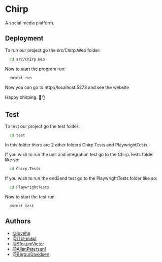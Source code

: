 # Chirp

A social media platform.

## Deployment

To run our project go the src/Chirp.Web folder:

```bash
  cd src/Chirp.Web
```

Now to start the program run:

```bash
  dotnet run
```

Now you can go to http://localhost:5273 and see the website

Happy chirping. 🤠👌

## Test

To test our project go the test folder:

```bash
  cd test
```

In this folder there are 2 other folders Chirp.Tests and PlaywrightTests.

If you wish to run the unit and integration test go to the Chirp.Tests folder like so:

```bash
  cd Chirp.Tests
```

If you wish to run the end2end test go to the PlaywrightTests folder like so:

```bash
  cd PlaywrightTests
```

Now to start the test run:

```bash
  dotnet test
```

## Authors

- [@luveha](https://github.com/luveha)
- [@ITU-mikcl](https://github.com/ITU-mikcl)
- [@SforziniVictor](https://github.com/SforziniVictor)
- [@AllanPetersen1](https://github.com/AllanPetersen1)
- [@BergurDavidsen](https://github.com/BergurDavidsen)